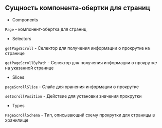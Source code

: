 ## Сущность компонента-обертки для страниц

- Components

`Page` - компонент-обертка для страниц

- Selectors

`getPageScroll` - Селектор для получения информации о прокрутке на странице

`getPageScrollByPath` - Селектор для получения информации о прокрутке на указанной странице

- Slices

`pageScrollSlice` - Слайс для хранения информации о прокрутке

`setScrollPosition` - Действие для установки значения прокрутки

- Types

`PageScrollSchema` - Тип, описывающий схему прокрутки для страницы в хранилище
